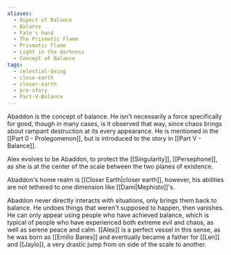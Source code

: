 ```yaml
---
aliases:
  - Aspect of Balance
  - Balance
  - Fate's hand
  - The Prismatic Flame
  - Prismatic Flame
  - Light in the darkness
  - Concept of Balance
tags:
  - celestial-being
  - close-earth
  - closer-earth
  - pre-story
  - Part-V-Balance
---
```

Abaddon is the concept of balance. He isn't necessarily a force specifically for good, though in many cases, is it observed that way, since chaos brings about rampant destruction at its every appearance. He is mentioned in the [[Part 0 - Prolegomenon]], but is introduced to the story in [[Part V - Balance]].

Alex evolves to be Abaddon, to protect the [[Singularity]], [[Persephone]], as she is at the center of the scale between the two planes of existence.

Abaddon's home realm is [[Closer Earth|closer earth]], however, his abilities are not tethered to one dimension like [[Dami|Mephisto]]'s.

Abaddon never directly interacts with situations, only brings them back to balance. He undoes things that weren't supposed to happen, then vanishes. He can only appear using people who have achieved balance, which is typical of people who have experienced both extreme evil and chaos, as well as serene peace and calm. [[Alex]] is a perfect vessel in this sense, as he was born as [[Emilio Banes]] and eventually became a father for [[Len]] and [[Jaylo]], a very drastic jump from on side of the scale to another.